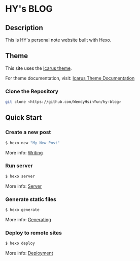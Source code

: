 # HY's BLOG

## Description
This is HY's personal note website built with Hexo.

## Theme

This site uses the [Icarus theme](https://ppoffice.github.io/hexo-theme-icarus/).

For theme documentation, visit: [Icarus Theme Documentation](https://ppoffice.github.io/hexo-theme-icarus/)

### Clone the Repository

```sh
git clone <https://github.com/WendyHsinYun/hy-blog>
```

## Quick Start

### Create a new post

``` bash
$ hexo new "My New Post"
```

More info: [Writing](https://hexo.io/docs/writing.html)

### Run server

``` bash
$ hexo server
```

More info: [Server](https://hexo.io/docs/server.html)

### Generate static files

``` bash
$ hexo generate
```

More info: [Generating](https://hexo.io/docs/generating.html)

### Deploy to remote sites

``` bash
$ hexo deploy
```

More info: [Deployment](https://hexo.io/docs/one-command-deployment.html)
